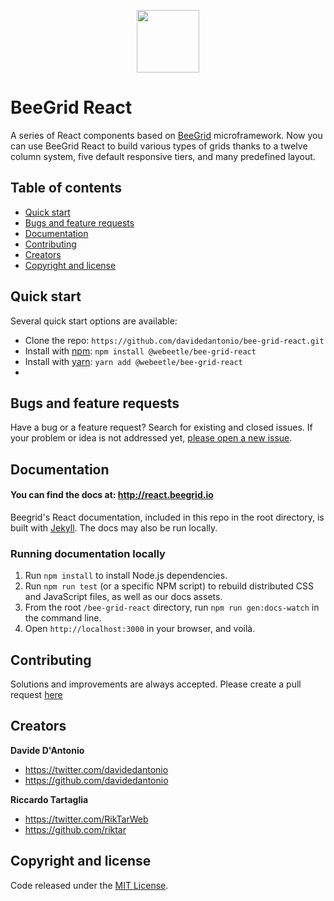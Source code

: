 <p align="center">
  <img src="http://react.beegrid.io/assets/images/beegrid_logo_react.png" width=100 />
  <h1>BeeGrid React</h1>
  A series of React components based on <a href="http://beegrid.io" target="_blank">BeeGrid</a> microframework. Now you can use BeeGrid React to build various types of grids thanks to a twelve column system, five default responsive tiers, and many predefined layout.
</p>

## Table of contents

- [Quick start](#quick-start)
- [Bugs and feature requests](#bugs-and-feature-requests)
- [Documentation](#documentation)
- [Contributing](#contributing)
- [Creators](#creators)
- [Copyright and license](#copyright-and-license)

## Quick start

Several quick start options are available:

- Clone the repo: `https://github.com/davidedantonio/bee-grid-react.git`
- Install with [npm](https://www.npmjs.com/): `npm install @webeetle/bee-grid-react`
- Install with [yarn](https://yarnpkg.com/): `yarn add @webeetle/bee-grid-react`
-
## Bugs and feature requests

Have a bug or a feature request? Search for existing and closed issues. If your problem or idea is not addressed yet, [please open a new issue](https://github.com/davidedantonio/bee-grid-react/issues/new).

## Documentation

#### You can find the docs at: <http://react.beegrid.io>

Beegrid's React documentation, included in this repo in the root directory, is built with [Jekyll](https://jekyllrb.com/). The docs may also be run locally.

### Running documentation locally

1. Run `npm install` to install Node.js dependencies.
2. Run `npm run test` (or a specific NPM script) to rebuild distributed CSS and JavaScript files, as well as our docs assets.
3. From the root `/bee-grid-react` directory, run `npm run gen:docs-watch` in the command line.
4. Open `http://localhost:3000` in your browser, and voilà.

## Contributing

Solutions and improvements are always accepted. Please create a pull request [here](https://github.com/davidedantonio/bee-grid-react/)

## Creators

**Davide D'Antonio**

- <https://twitter.com/davidedantonio>
- <https://github.com/davidedantonio>

**Riccardo Tartaglia**

- <https://twitter.com/RikTarWeb>
- <https://github.com/riktar>

## Copyright and license

Code released under the [MIT License](https://github.com/davidedantonio/bee-grid-react/blob/master/LICENSE).